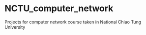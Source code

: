 # NCTU_computer_network
Projects for computer network course taken in National Chiao Tung University
